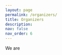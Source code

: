 ```yaml
---
layout: page
permalink: /organizers/
title: Organizers
description:  
nav: false
nav_order: 6
---
```


We are
